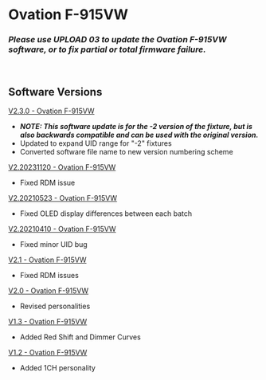 # Ovation F-915VW

### ***Please use UPLOAD 03 to update the Ovation F-915VW software, or to fix partial or total firmware failure.***
&nbsp;

## Software Versions

[V2.3.0 - Ovation F-915VW](https://github.com/Chauvet-Pro/OVATIONF915VW/blob/6a234c303d989be6cc7b955da3f773767e580fdc/firmware/V2.3.0.zip)
- ***NOTE: This software update is for the -2 version of the fixture, but is also backwards compatible and can be used with the original version.***
- Updated to expand UID range for "-2" fixtures
- Converted software file name to new version numbering scheme

[V2.20231120 - Ovation F-915VW](https://github.com/Chauvet-Pro/OVATIONF915VW/blob/6a234c303d989be6cc7b955da3f773767e580fdc/firmware/V2.20231120.zip)
- Fixed RDM issue

[V2.20210523 - Ovation F-915VW](https://github.com/Chauvet-Pro/OVATIONF915VW/blob/6a234c303d989be6cc7b955da3f773767e580fdc/firmware/V2.20210523.zip)
- Fixed OLED display differences between each batch

[V2.20210410 - Ovation F-915VW](https://github.com/Chauvet-Pro/OVATIONF915VW/blob/6a234c303d989be6cc7b955da3f773767e580fdc/firmware/V2.20210410.zip)
- Fixed minor UID bug

[V2.1 - Ovation F-915VW](https://github.com/Chauvet-Pro/OVATIONF915VW/blob/6a234c303d989be6cc7b955da3f773767e580fdc/firmware/V2.1.zip)
- Fixed RDM issues

[V2.0 - Ovation F-915VW](https://github.com/Chauvet-Pro/OVATIONF915VW/blob/6a234c303d989be6cc7b955da3f773767e580fdc/firmware/V2.0.zip)
- Revised personalities

[V1.3 - Ovation F-915VW](https://github.com/Chauvet-Pro/OVATIONF915VW/blob/6a234c303d989be6cc7b955da3f773767e580fdc/firmware/V1.3.zip)
- Added Red Shift and Dimmer Curves

[V1.2 - Ovation F-915VW](https://github.com/Chauvet-Pro/OVATIONF915VW/blob/6a234c303d989be6cc7b955da3f773767e580fdc/firmware/V1.2.zip)
- Added 1CH personality
